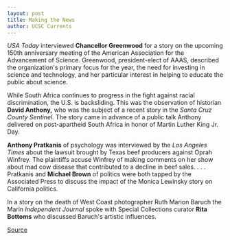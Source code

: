 ```yaml
---
layout: post
title: Making the News
author: UCSC Currents
---
```


_USA Today_ interviewed **Chancellor Greenwood** for a story on the upcoming 150th anniversary meeting of the American Association for the Advancement of Science. Greenwood, president-elect of AAAS, described the organization's primary focus for the year, the need for investing in science and technology, and her particular interest in helping to educate the public about science.

While South Africa continues to progress in the fight against racial discrimination, the U.S. is backsliding. This was the observation of historian **David Anthony,** who was the subject of a recent story in the _Santa Cruz County Sentinel._ The story came in advance of a public talk Anthony delivered on post-apartheid South Africa in honor of Martin Luther King Jr. Day.

**Anthony Pratkanis** of psychology was interviewed by the _Los Angeles Times_ about the lawsuit brought by Texas beef producers against Oprah Winfrey. The plaintiffs accuse Winfrey of making comments on her show about mad cow disease that contributed to a decline in beef sales. . . . Pratkanis and **Michael Brown** of politics were both tapped by the Associated Press to discuss the impact of the Monica Lewinsky story on California politics.

In a story on the death of West Coast photographer Ruth Marion Baruch the Marin _Independent Journal_ spoke with Special Collections curator **Rita Bottoms** who discussed Baruch's artistic influences.

[Source](http://www1.ucsc.edu/oncampus/currents/97-98/02-02/makenews.htm "Permalink to Making the News: 02-02-98")
